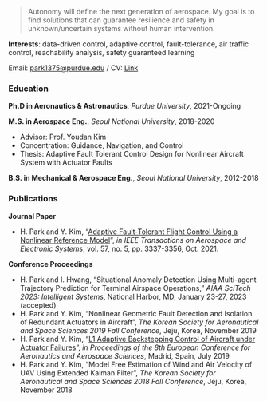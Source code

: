 > Autonomy will define the next generation of aerospace. 
My goal is to find solutions that can guarantee resilience and safety in unknown/uncertain systems without human intervention.

**Interests**: data-driven control, adaptive control, fault-tolerance, air traffic control, reachability analysis, safety guaranteed learning

Email: park1375@purdue.edu
/ CV: [Link](https://github.com/hsparkastro/hsparkastro.github.io/raw/main/CV_hyunsangpark.pdf)


### Education

**Ph.D in Aeronautics & Astronautics**, _Purdue University_, 2021-Ongoing

**M.S. in Aerospace Eng.**, _Seoul National University_, 2018-2020
- Advisor: Prof. Youdan Kim
- Concentration: Guidance, Navigation, and Control
- Thesis: Adaptive Fault Tolerant Control Design for Nonlinear Aircraft System with Actuator Faults

**B.S. in Mechanical & Aerospace Eng.**, _Seoul National University_, 2012-2018

### Publications
**Journal Paper**
- H. Park and Y. Kim, “[Adaptive Fault-Tolerant Flight Control Using a Nonlinear Reference Model](https://doi.org/10.1109/TAES.2021.3074198)”, _in IEEE Transactions on Aerospace and Electronic Systems_, vol. 57, no. 5, pp. 3337-3356, Oct. 2021.

**Conference Proceedings**
- H. Park and I. Hwang, “Situational Anomaly Detection Using Multi-agent Trajectory Prediction for Terminal Airspace Operations,” _AIAA SciTech 2023: Intelligent Systems_, National Harbor, MD, January 23-27, 2023 (accepted)
- H. Park and Y. Kim, “Nonlinear Geometric Fault Detection and Isolation of Redundant Actuators in Aircraft”, _The Korean Society for Aeronautical and Space Sciences 2019 Fall Conference_, Jeju, Korea, November 2019
- H. Park and Y. Kim, “[L1 Adaptive Backstepping Control of Aircraft under Actuator Failures](https://doi.org/10.13009/EUCASS2019-164)”, _in Proceedings of the 8th European Conference for Aeronautics and Aerospace Sciences_, Madrid, Spain, July 2019
- H. Park and Y. Kim, “Model Free Estimation of Wind and Air Velocity of UAV Using Extended Kalman Filter”, _The Korean Society for Aeronautical and Space Sciences 2018 Fall Conference_, Jeju, Korea, November 2018
